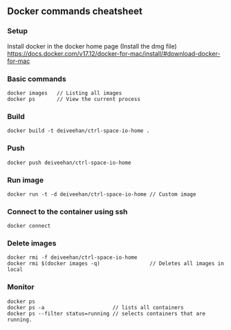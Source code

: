 ## Docker commands cheatsheet

### Setup
Install docker in the docker home page (Install the dmg file)
https://docs.docker.com/v17.12/docker-for-mac/install/#download-docker-for-mac


### Basic commands
``` shell script
docker images   // Listing all images
docker ps       // View the current process
```

### Build
``` shell script
docker build -t deiveehan/ctrl-space-io-home .
```

### Push
``` shell script
docker push deiveehan/ctrl-space-io-home
```

### Run image
``` shell script
docker run -t -d deiveehan/ctrl-space-io-home // Custom image
```

### Connect to the container using ssh
``` shell script
docker connect
```

### Delete images
``` shell script
docker rmi -f deiveehan/ctrl-space-io-home
docker rmi $(docker images -q)                // Deletes all images in local
```


### Monitor
``` shell script
docker ps
docker ps -a                      // lists all containers
docker ps --filter status=running // selects containers that are running.
```
